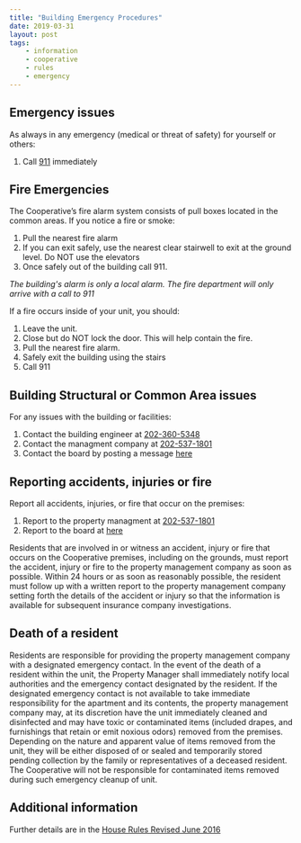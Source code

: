```yaml
---
title: "Building Emergency Procedures"
date: 2019-03-31
layout: post
tags:
    - information
    - cooperative
    - rules
    - emergency
---
```


## Emergency issues

As always in any emergency (medical or threat of safety) for yourself or others:

1. Call [911](tel:911) immediately

## Fire Emergencies

The Cooperative’s fire alarm system consists of pull boxes located in the common areas.
If you notice a fire or smoke:

1. Pull the nearest fire alarm
2. If you can exit safely, use the nearest clear stairwell to exit at the ground level. Do NOT use the elevators
3. Once safely out of the building call 911.

*The building's alarm is only a local alarm. The fire department will only arrive with a call to 911*

If a fire occurs inside of your unit, you should:

1. Leave the unit.
2. Close but do NOT lock the door. This will help contain the fire.
3. Pull the nearest fire alarm.
4. Safely exit the building using the stairs
5. Call 911

## Building Structural or Common Area issues

For any issues with the building or facilities:

1. Contact the building engineer at [202-360-5348](tel:202-360-5348)
2. Contact the managment company at [202-537-1801](tel:202-537-1801)
3. Contact the board by posting a message [here](https://riot.im/app/#/room/#wuc-community:matrix.org)

## Reporting accidents, injuries or fire

Report all accidents, injuries, or fire that occur on the premises:

1. Report to the property managment at [202-537-1801](tel:202-537-1801) 
2. Report to the board at [here](https://riot.im/app/#/room/#wuc-community:matrix.org)

Residents that are involved in or witness an accident, injury or fire that occurs on the Cooperative premises, including on the grounds, must report the accident, injury or fire to the property management company as soon as possible.
Within 24 hours or as soon as reasonably possible, the resident must follow up with a written report to the property management company setting forth the details of the accident or injury so that the information is available for subsequent insurance company investigations.

## Death of a resident

Residents are responsible for providing the property management company with a designated emergency contact.
In the event of the death of a resident within the unit, the Property Manager shall immediately notify local authorities and the emergency contact designated by the resident.
If the designated emergency contact is not available to take immediate responsibility for the apartment and its contents, the property management company may, at its discretion have the unit immediately cleaned and disinfected and may have toxic or contaminated items (included drapes, and furnishings that retain or emit noxious odors) removed from the premises. Depending on the nature and apparent value of items removed from the unit, they will be either disposed of or sealed and temporarily stored pending collection by the family or representatives of a deceased resident.
The Cooperative will not be responsible for contaminated items removed during such emergency cleanup of unit.

## Additional information

Further details are in the [House Rules Revised June 2016](https://drive.google.com/file/d/1AxUUVPZDejNHD9LDU-NVmrZFnNzKzoiE/view?usp=sharing)


